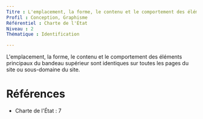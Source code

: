 ```yaml
---
Titre : L'emplacement, la forme, le contenu et le comportement des éléments obligatoires du bandeau supérieur sont identiques sur toutes les pages du site.
Profil : Conception, Graphisme
Référentiel : Charte de l'État
Niveau : 2
Thématique : Identification

---
```

L'emplacement, la forme, le contenu et le comportement des éléments principaux du bandeau supérieur sont identiques sur toutes les pages du site ou sous-domaine du site.

# Références

*   Charte de l'État : 7